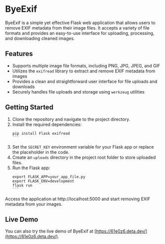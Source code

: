 # ByeExif

ByeExif is a simple yet effective Flask web application that allows users to remove EXIF metadata from their image files. It accepts a variety of file formats and provides an easy-to-use interface for uploading, processing, and downloading cleaned images.

## Features

- Supports multiple image file formats, including PNG, JPG, JPEG, and GIF
- Utilizes the `exifread` library to extract and remove EXIF metadata from images
- Provides a clean and straightforward user interface for file uploads and downloads
- Securely handles file uploads and storage using `werkzeug` utilities

## Getting Started

1. Clone the repository and navigate to the project directory.
2. Install the required dependencies:
   ````
   pip install Flask exifread
   ```
3. Set the `SECRET_KEY` environment variable for your Flask app or replace the placeholder in the code.
4. Create an `uploads` directory in the project root folder to store uploaded files.
5. Run the Flask app:
   ````
   export FLASK_APP=your_app_file.py
   export FLASK_ENV=development
   flask run
   ```

Access the application at http://localhost:5000 and start removing EXIF metadata from your images.

## Live Demo

You can also try the live demo of ByeExif at [https://61e0z6.deta.dev/](https://61e0z6.deta.dev/).
